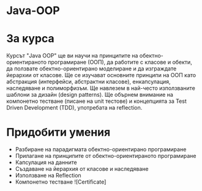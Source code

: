 # Java-OOP
# За курса
Курсът "Java OOP" ще ви научи на принципите на обектно-ориентираното програмиране (ООП), да работите с класове и обекти, да ползвате обектно-ориентирано моделиране и да изграждате йерархии от класове. Ще се изучават основните принципи на ООП като абстракция (интерфейси, абстрактни класове), енкапсулация, наследяване и полиморфизъм. Ще навлезем в най-често използваните шаблони за дизайн (design patterns). Ще обърнем внимание на компонетно тестване (писане на unit тестове) и концепцията за Test Driven Development (TDD), употребата на reflection.

# Придобити умения
* Разбиране на парадигмата обектно-ориентирано програмиране
* Прилагане на принципите от обектно-ориентираното програмиране
* Капсулация на данните
* Създаване на йерархия от класове и наследяване
* Използване на Reflection
* Компонетно тестване
![Certificate]
